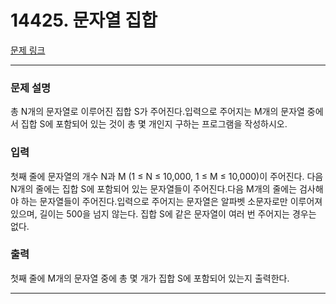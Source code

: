 # 14425. 문자열 집합 

[문제 링크](https://www.acmicpc.net/problem/14425) 

---
### 문제 설명

 총 N개의 문자열로 이루어진 집합 S가 주어진다.입력으로 주어지는 M개의 문자열 중에서 집합 S에 포함되어 있는 것이 총 몇 개인지 구하는 프로그램을 작성하시오.

### 입력 

 첫째 줄에 문자열의 개수 N과 M (1 ≤ N ≤ 10,000, 1 ≤ M ≤ 10,000)이 주어진다. 다음 N개의 줄에는 집합 S에 포함되어 있는 문자열들이 주어진다.다음 M개의 줄에는 검사해야 하는 문자열들이 주어진다.입력으로 주어지는 문자열은 알파벳 소문자로만 이루어져 있으며, 길이는 500을 넘지 않는다. 집합 S에 같은 문자열이 여러 번 주어지는 경우는 없다.

### 출력 

 첫째 줄에 M개의 문자열 중에 총 몇 개가 집합 S에 포함되어 있는지 출력한다.

---
